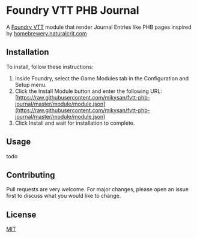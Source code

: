 # Foundry VTT PHB Journal
A [Foundry VTT](https://foundryvtt.com/) module that render Journal Entries like PHB pages inspired by [homebrewery.naturalcrit.com](https://homebrewery.naturalcrit.com/)

## Installation

To install, follow these instructions:

1. Inside Foundry, select the Game Modules tab in the Configuration and Setup menu.
2. Click the Install Module button and enter the following URL: [https://raw.githubusercontent.com/mikysan/fvtt-phb-journal/master/module/module.json](https://raw.githubusercontent.com/mikysan/fvtt-phb-journal/master/module/module.json)
3. Click Install and wait for installation to complete.

## Usage

todo

## Contributing
Pull requests are very welcome. For major changes, please open an issue first to discuss what you would like to change.

## License
[MIT](https://choosealicense.com/licenses/mit/)